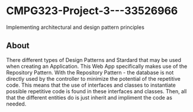 # CMPG323-Project-3---33526966
Implementing architectural and design pattern principles

## About
There different types of Design Patterns and Stardard that may be used when creating an Application. This Web App specifically makes use of the Repository Pattern.
With the Repository Pattern - the database is not directly used by the controller to minimize the potential of the repetitive code. This means that the use of interfaces
and classes to instantiate possible repetitive code is found in these interfaces and classes. Then, all that the different entities do is just inherit and impliment the 
code as needed.
